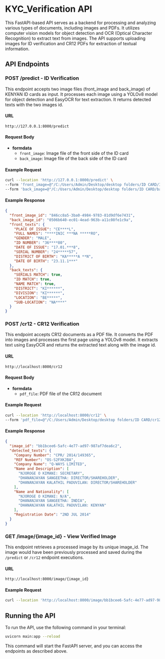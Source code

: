 # KYC_Verification API

This FastAPI-based API serves as a backend for processing and analyzing various types of documents, including images and PDFs. It utilizes computer vision models for object detection and OCR (Optical Character Recognition) to extract text from images. The API supports uploading images for ID verification and CR12 PDFs for extraction of textual information.

## API Endpoints

### POST /predict - ID Verification

This endpoint accepts two image files (front_image and back_image) of KENYAN ID cards as input. It processes each image using a YOLOv8 model for object detection and EasyOCR for text extraction. It returns detected texts with the two images id.

#### URL
```
http://127.0.0.1:8000/predict
```

#### Request Body
- **formdata**
  - `front_image`: Image file of the front side of the ID card
  - `back_image`: Image file of the back side of the ID card

#### Example Request
```bash
curl --location 'http://127.0.0.1:8000/predict' \
--form 'front_image=@"/C:/Users/Admin/Desktop/desktop folders/ID CARD/IMG_20220214_082553.jpg"' \
--form 'back_image=@"/C:/Users/Admin/Desktop/desktop folders/ID CARD/back.png"'
```

#### Example Response
```json
{
  "front_image_id": "846cc8a5-3ba0-4984-9783-81d9df6e7431",
  "back_image_id": "0506b640-ec01-4ead-963b-a11c08fe1c9a",
  "front_texts": {
    "PLACE OF ISSUE": "CE****L",
    "FULL NAMES": "****INIC ***NA *****RO",
    "GENDER": "MALE",
    "ID NUMBER": "36****80",
    "DATE OF ISSUE": "17.01.***8",
    "SERIAL NUMBER": "24*****57",
    "DISTRICT OF BIRTH": "KA*****A **N",
    "DATE OF BIRTH": "23.11.1***"
  },
  "back_texts": {
    "SERIALS MATCH": true,
    "ID MATCH": true,
    "NAME MATCH": true,
    "DISTRICT": "KI******",
    "DIVISION": "KI******",
    "LOCATION": "BE*****",
    "SUB-LOCATION": "NA****"
  }
}
```

### POST /cr12 - CR12 Verification

This endpoint accepts CR12 documents as a PDF file. It converts the PDF into images and processes the first page using a YOLOv8 model. It extracts text using EasyOCR and returns the extracted text along with the image id.

#### URL
```
http://localhost:8000/cr12
```

#### Request Body
- **formdata**
  - `pdf_file`: PDF file of the CR12 document

#### Example Request
```bash
curl --location 'http://localhost:8000/cr12' \
--form 'pdf_file=@"/C:/Users/Admin/Desktop/desktop folders/ID CARD/cr12.pdf"'
```

#### Example Response
```json
{
  "image_id": "bb1bcee6-5afc-4e77-ad97-987af7dea6c2",
  "detected_texts": {
    "Company Number": "CPR/ 2014/149365",
    "REF Number": "OS-S2FXKJBA",
    "Company Name": "Q-WAYS LIMITED",
    "Name and Description": [
      "NJOROGE O KIMANI: SECRETARY",
      "DHANANJAYAN SANGEETHA: DIRECTOR/SHAREHOLDER",
      "DHANANJAYAN KALATHIL PADUVILAN: DIRECTOR/SHAREHOLDER"
    ],
    "Name and Nationality": [
      "NJOROGE O KIMANI: N/A",
      "DHANANJAYAN SANGEETHA: INDIA",
      "DHANANJAYAN KALATHIL PADUVILAN: KENYAN"
    ],
    "Registration Date": "2ND JUL 2014"
  }
}
```

### GET /image/{image_id} - View Verified Image

This endpoint retrieves a processed image by its unique image_id. The image would have been previously processed and saved during the `/predict` or `/cr12` endpoint executions.

#### URL
```
http://localhost:8000/image/{image_id}
```

#### Example Request
```bash
curl --location 'http://localhost:8000/image/bb1bcee6-5afc-4e77-ad97-987af7dea6c2'
```

## Running the API
To run the API, use the following command in your terminal:
```bash
uvicorn main:app --reload
```

This command will start the FastAPI server, and you can access the endpoints as described above.
